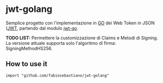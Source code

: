 # jwt-golang

Semplice progetto con l'implementazione in [GO](http://www.golang.org) dei Web Token in JSON ([JWT](http://self-issued.info/docs/draft-ietf-oauth-json-web-token.html), partendo dal modulo [jwt-go](https://github.com/dgrijalva/jwt-go).

**TODO LIST:** Permettere la customizzazione di Claims e Metodi di Signing. La versione attuale supporta solo l'algoritmo di firma: SigningMethodHS256.

## How to use it

```golang
import "github.com/fabiosebastiano/jwt-golang"
```
